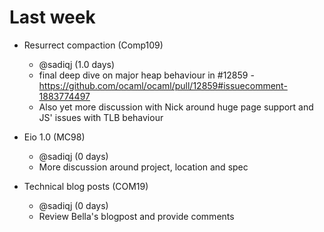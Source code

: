 # Last week

- Resurrect compaction (Comp109)
  - @sadiqj (1.0 days)
  - final deep dive on major heap behaviour in #12859 - https://github.com/ocaml/ocaml/pull/12859#issuecomment-1883774497
  - Also yet more discussion with Nick around huge page support and JS' issues with TLB behaviour

- Eio 1.0 (MC98)
  - @sadiqj (0 days)
  - More discussion around project, location and spec

- Technical blog posts (COM19)
  - @sadiqj (0 days)
  - Review Bella's blogpost and provide comments
